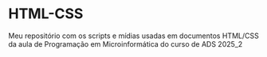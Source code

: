 # HTML-CSS
Meu repositório com os scripts e mídias usadas em documentos HTML/CSS da aula de Programação em Microinformática do curso de ADS 2025_2
